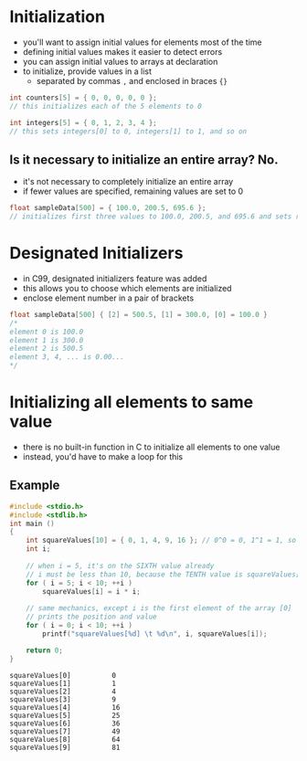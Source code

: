 # Initialization
- you'll want to assign initial values for elements most of the time
- defining initial values makes it easier to detect errors
- you can assign initial values to arrays at declaration
- to initialize, provide values in a list
    - separated by commas `,` and enclosed in braces `{}`
```c
int counters[5] = { 0, 0, 0, 0, 0 };
// this initializes each of the 5 elements to 0

int integers[5] = { 0, 1, 2, 3, 4 };
// this sets integers[0] to 0, integers[1] to 1, and so on
```
## Is it necessary to initialize an entire array? **No.**
- it's not necessary to completely initialize an entire array
- if fewer values are specified, remaining values are set to 0
```c
float sampleData[500] = { 100.0, 200.5, 695.6 };
// initializes first three values to 100.0, 200.5, and 695.6 and sets remaining 497 elements to 0.000...
```
# Designated Initializers
- in C99, designated initializers feature was added
- this allows you to choose which elements are initialized
- enclose element number in a pair of brackets
```c
float sampleData[500] { [2] = 500.5, [1] = 300.0, [0] = 100.0 }
/* 
element 0 is 100.0
element 1 is 300.0
element 2 is 500.5
element 3, 4, ... is 0.00...
*/
```
# Initializing all elements to same value
- there is no built-in function in C to initialize all elements to one value
- instead, you'd have to make a loop for this
## Example
```c
#include <stdio.h>
#include <stdlib.h>
int main ()
{
    int squareValues[10] = { 0, 1, 4, 9, 16 }; // 0^0 = 0, 1^1 = 1, so on...
    int i;
    
    // when i = 5, it's on the SIXTH value already
    // i must be less than 10, because the TENTH value is squareValues[9]
    for ( i = 5; i < 10; ++i )
        squareValues[i] = i * i;
    
    // same mechanics, except i is the first element of the array [0]
    // prints the position and value
    for ( i = 0; i < 10; ++i )
        printf("squareValues[%d] \t %d\n", i, squareValues[i]);

    return 0;
}
```
```
squareValues[0]          0
squareValues[1]          1
squareValues[2]          4
squareValues[3]          9
squareValues[4]          16
squareValues[5]          25
squareValues[6]          36
squareValues[7]          49
squareValues[8]          64
squareValues[9]          81
```